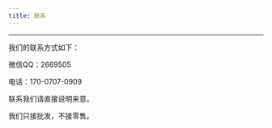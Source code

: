 ```yaml
---
title: 联系
---
```

<hr>
<p>我们的联系方式如下：</p>
<p>微信QQ：2669505</p>
<p>电话：170-0707-0909</p>
<p>联系我们请直接说明来意。</p>
<p>我们只接批发，不接零售。</p>
